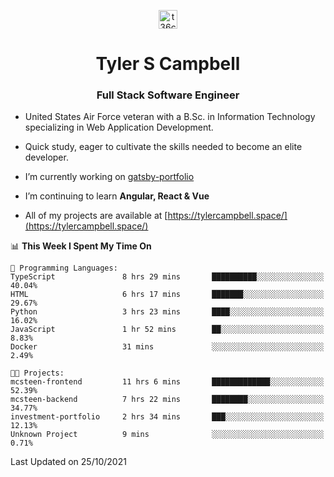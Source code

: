 <p align="center">
<a href="https://www.linkedin.com/in/t36campbell" target="blank"><img align="center" src="https://ik.imagekit.io/t36campbell/Portfolio/linkedin.png.original_m8bbGgPh6.png" alt="t36campbell" height="30" width="30" /></a>
</p>
<h1 align="center">Tyler S Campbell</h1>
<h3 align="center">Full Stack Software Engineer</h3>

* United States Air Force veteran with a B.Sc. in Information Technology specializing in Web Application Development. 

* Quick study, eager to cultivate the skills needed to become an elite developer.

* I’m currently working on [gatsby-portfolio](https://github.com/t36campbell/gatsby-portfolio)

* I’m continuing to learn **Angular, React & Vue**

* All of my projects are available at [https://tylercampbell.space/](https://tylercampbell.space/)

<!--START_SECTION:waka-->
📊 **This Week I Spent My Time On** 

```text
💬 Programming Languages: 
TypeScript               8 hrs 29 mins       ██████████░░░░░░░░░░░░░░░   40.04% 
HTML                     6 hrs 17 mins       ███████░░░░░░░░░░░░░░░░░░   29.67% 
Python                   3 hrs 23 mins       ████░░░░░░░░░░░░░░░░░░░░░   16.02% 
JavaScript               1 hr 52 mins        ██░░░░░░░░░░░░░░░░░░░░░░░   8.83% 
Docker                   31 mins             ░░░░░░░░░░░░░░░░░░░░░░░░░   2.49%

🐱‍💻 Projects: 
mcsteen-frontend         11 hrs 6 mins       █████████████░░░░░░░░░░░░   52.39% 
mcsteen-backend          7 hrs 22 mins       ████████░░░░░░░░░░░░░░░░░   34.77% 
investment-portfolio     2 hrs 34 mins       ███░░░░░░░░░░░░░░░░░░░░░░   12.13% 
Unknown Project          9 mins              ░░░░░░░░░░░░░░░░░░░░░░░░░   0.71%

```


 Last Updated on 25/10/2021
<!--END_SECTION:waka-->
